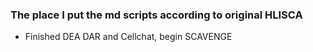 ### The place I put the md scripts according to original HLISCA 

- Finished DEA DAR and Cellchat, begin SCAVENGE
